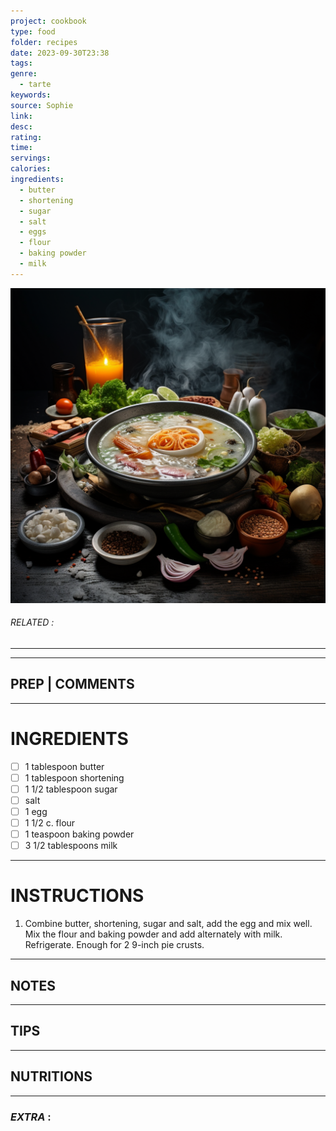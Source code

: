 ```yaml
---
project: cookbook
type: food
folder: recipes
date: 2023-09-30T23:38
tags: 
genre:
  - tarte
keywords: 
source: Sophie
link: 
desc: 
rating: 
time: 
servings: 
calories: 
ingredients:
  - butter
  - shortening
  - sugar
  - salt
  - eggs
  - flour
  - baking powder
  - milk
---
```


![IMAGE](_default.png)

###### *RELATED* : 
---


---
## PREP | COMMENTS



---
# INGREDIENTS

- [ ] 1 tablespoon butter
- [ ] 1 tablespoon shortening
- [ ] 1 1/2 tablespoon sugar
- [ ] salt
- [ ] 1 egg
- [ ] 1 1/2 c. flour
- [ ] 1 teaspoon baking powder
- [ ] 3 1/2 tablespoons milk

---
# INSTRUCTIONS

1. Combine butter, shortening, sugar and salt, add the egg and mix well. Mix the flour and baking powder and add alternately with milk. Refrigerate. Enough for 2 9-inch pie crusts.

---
## NOTES



---
## TIPS



---
## NUTRITIONS



---
### *EXTRA* :



